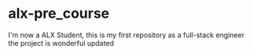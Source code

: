 # alx-pre_course
I'm now a ALX Student, this is my first repository as a full-stack engineer
the project is wonderful
updated
